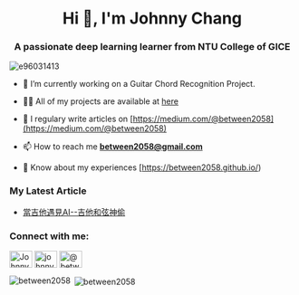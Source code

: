 <h1 align="center">Hi 👋, I'm Johnny Chang</h1>
<h3 align="center">A passionate deep learning learner from NTU College of GICE</h3>

<p align="left"> <img src="https://komarev.com/ghpvc/?username=e96031413&label=Profile%20views&color=0e75b6&style=flat" alt="e96031413" /> </p>

- 🔭 I’m currently working on a Guitar Chord Recognition Project.

- 👨‍💻 All of my projects are available at [here](https://github.com/between2058?tab=repositories)

- 📝 I regulary write articles on [https://medium.com/@between2058](https://medium.com/@between2058)

- 📫 How to reach me **between2058@gmail.com**

- 📄 Know about my experiences [https://between2058.github.io/)

<h3 align="left">My Latest Article</h3>

<!-- My Latest Project:START -->
- [當吉他遇見AI--吉他和弦神偷](https://youtu.be/kwQ3WmHKLTg)
<!--  My Latest Project:END -->

<h3 align="left">Connect with me:</h3>
<p align="left">
<a href="https://www.linkedin.com/in/%E8%88%9C%E7%A8%8B-%E5%BC%B5-629524186/" target="blank"><img align="center" src="https://cdn.jsdelivr.net/npm/simple-icons@3.0.1/icons/linkedin.svg" alt="Johnny Chang" height="30" width="40" /></a>
<a href="https://www.kaggle.com/johnnychangbetween" target="blank"><img align="center" src="https://cdn.jsdelivr.net/npm/simple-icons@3.0.1/icons/kaggle.svg" alt="johnnychangbetween" height="30" width="40" /></a>
<a href="https://medium.com/@between2058" target="blank"><img align="center" src="https://cdn.jsdelivr.net/npm/simple-icons@3.0.1/icons/medium.svg" alt="@between2058" height="30" width="40" /></a>
</p>


<p><img align="left" src="https://github-readme-stats.vercel.app/api/top-langs?username=between2058&show_icons=true&locale=en&layout=compact" alt="between2058" /></p>

<p>&nbsp;<img align="center" src="https://github-readme-stats.vercel.app/api?username=between2058&show_icons=true&locale=en" alt="between2058" /></p>
